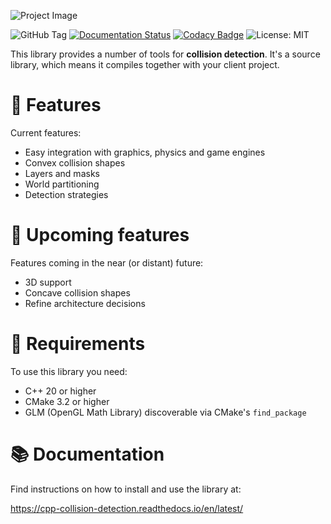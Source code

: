 ![Project Image](https://res.cloudinary.com/drfztvfdh/image/upload/v1706348147/Github/Collision_detection_hmgqnl.jpg)

![GitHub Tag](https://img.shields.io/github/v/tag/markhj/cpp-collision-detection?label=version)
[![Documentation Status](https://readthedocs.org/projects/cpp-collision-detection/badge/?version=latest)](https://cpp-collision-detection.readthedocs.io/en/latest/?badge=latest)
[![Codacy Badge](https://app.codacy.com/project/badge/Grade/e7c250c4561b44a6bf566c5b1db102f5)](https://app.codacy.com/gh/markhj/cpp-collision-detection/dashboard?utm_source=gh&utm_medium=referral&utm_content=&utm_campaign=Badge_grade)
![License: MIT](https://img.shields.io/badge/License-MIT-yellow.svg?label=license)

This library provides a number of tools for **collision detection**.
It's a source library, which means it compiles together with your client project.

# 🌿 Features
Current features:
-   Easy integration with graphics, physics and game engines
-   Convex collision shapes
-   Layers and masks
-   World partitioning
-   Detection strategies

# 📆 Upcoming features
Features coming in the near (or distant) future:

-   3D support
-   Concave collision shapes
-   Refine architecture decisions

# 🚦 Requirements
To use this library you need:

-   C++ 20 or higher
-   CMake 3.2 or higher
-   GLM (OpenGL Math Library) discoverable via CMake's ``find_package``

# 📚 Documentation
Find instructions on how to install and use the library at:

https://cpp-collision-detection.readthedocs.io/en/latest/

